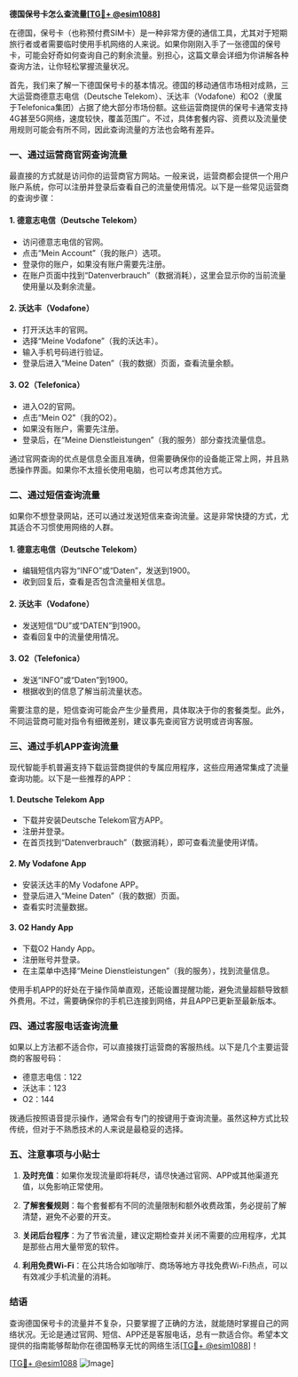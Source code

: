 **德国保号卡怎么查流量[[TG💪+ @esim1088](https://t.me/s/esim1088)]**

在德国，保号卡（也称预付费SIM卡）是一种非常方便的通信工具，尤其对于短期旅行者或者需要临时使用手机网络的人来说。如果你刚刚入手了一张德国的保号卡，可能会好奇如何查询自己的剩余流量。别担心，这篇文章会详细为你讲解各种查询方法，让你轻松掌握流量状况。

首先，我们来了解一下德国保号卡的基本情况。德国的移动通信市场相对成熟，三大运营商德意志电信（Deutsche Telekom）、沃达丰（Vodafone）和O2（隶属于Telefonica集团）占据了绝大部分市场份额。这些运营商提供的保号卡通常支持4G甚至5G网络，速度较快，覆盖范围广。不过，具体套餐内容、资费以及流量使用规则可能会有所不同，因此查询流量的方法也会略有差异。

### **一、通过运营商官网查询流量**

最直接的方式就是访问你的运营商官方网站。一般来说，运营商都会提供一个用户账户系统，你可以注册并登录后查看自己的流量使用情况。以下是一些常见运营商的查询步骤：

#### **1. 德意志电信（Deutsche Telekom）**
- 访问德意志电信的官网。
- 点击“Mein Account”（我的账户）选项。
- 登录你的账户，如果没有账户需要先注册。
- 在账户页面中找到“Datenverbrauch”（数据消耗），这里会显示你的当前流量使用量以及剩余流量。

#### **2. 沃达丰（Vodafone）**
- 打开沃达丰的官网。
- 选择“Meine Vodafone”（我的沃达丰）。
- 输入手机号码进行验证。
- 登录后进入“Meine Daten”（我的数据）页面，查看流量余额。

#### **3. O2（Telefonica）**
- 进入O2的官网。
- 点击“Mein O2”（我的O2）。
- 如果没有账户，需要先注册。
- 登录后，在“Meine Dienstleistungen”（我的服务）部分查找流量信息。

通过官网查询的优点是信息全面且准确，但需要确保你的设备能正常上网，并且熟悉操作界面。如果你不太擅长使用电脑，也可以考虑其他方式。

### **二、通过短信查询流量**

如果你不想登录网站，还可以通过发送短信来查询流量。这是非常快捷的方式，尤其适合不习惯使用网络的人群。

#### **1. 德意志电信（Deutsche Telekom）**
- 编辑短信内容为“INFO”或“Daten”，发送到1900。
- 收到回复后，查看是否包含流量相关信息。

#### **2. 沃达丰（Vodafone）**
- 发送短信“DU”或“DATEN”到1900。
- 查看回复中的流量使用情况。

#### **3. O2（Telefonica）**
- 发送“INFO”或“Daten”到1900。
- 根据收到的信息了解当前流量状态。

需要注意的是，短信查询可能会产生少量费用，具体取决于你的套餐类型。此外，不同运营商可能对指令有细微差别，建议事先查阅官方说明或咨询客服。

### **三、通过手机APP查询流量**

现代智能手机普遍支持下载运营商提供的专属应用程序，这些应用通常集成了流量查询功能。以下是一些推荐的APP：

#### **1. Deutsche Telekom App**
- 下载并安装Deutsche Telekom官方APP。
- 注册并登录。
- 在首页找到“Datenverbrauch”（数据消耗），即可查看流量使用详情。

#### **2. My Vodafone App**
- 安装沃达丰的My Vodafone APP。
- 登录后进入“Meine Daten”（我的数据）页面。
- 查看实时流量数据。

#### **3. O2 Handy App**
- 下载O2 Handy App。
- 注册账号并登录。
- 在主菜单中选择“Meine Dienstleistungen”（我的服务），找到流量信息。

使用手机APP的好处在于操作简单直观，还能设置提醒功能，避免流量超额导致额外费用。不过，需要确保你的手机已连接到网络，并且APP已更新至最新版本。

### **四、通过客服电话查询流量**

如果以上方法都不适合你，可以直接拨打运营商的客服热线。以下是几个主要运营商的客服号码：

- 德意志电信：122
- 沃达丰：123
- O2：144

拨通后按照语音提示操作，通常会有专门的按键用于查询流量。虽然这种方式比较传统，但对于不熟悉技术的人来说是最稳妥的选择。

### **五、注意事项与小贴士**

1. **及时充值**：如果你发现流量即将耗尽，请尽快通过官网、APP或其他渠道充值，以免影响正常使用。
   
2. **了解套餐规则**：每个套餐都有不同的流量限制和额外收费政策，务必提前了解清楚，避免不必要的开支。

3. **关闭后台程序**：为了节省流量，建议定期检查并关闭不需要的应用程序，尤其是那些占用大量带宽的软件。

4. **利用免费Wi-Fi**：在公共场合如咖啡厅、商场等地方寻找免费Wi-Fi热点，可以有效减少手机流量的消耗。

### **结语**

查询德国保号卡的流量并不复杂，只要掌握了正确的方法，就能随时掌握自己的网络状况。无论是通过官网、短信、APP还是客服电话，总有一款适合你。希望本文提供的指南能够帮助你在德国畅享无忧的网络生活[[TG💪+ @esim1088](https://t.me/s/esim1088)]！

[[TG💪+ @esim1088](https://t.me/s/esim1088) ![Image](https://i.postimg.cc/4NQfJmqS/Snipaste-2025-05-13-00-14-12.png)]